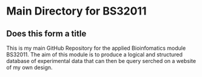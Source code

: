 # Main Directory for BS32011
## Does this form a title 
This is my main GitHub Repository for the applied Bioinfomatics module BS32011.
The aim of this module is to produce a logical and structured database of experimental data that can then be query serched on a website of my own design. 

